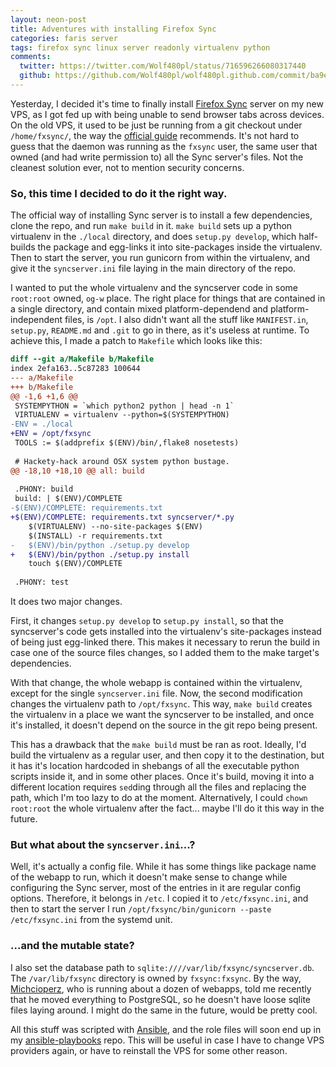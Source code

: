 ```yaml
---
layout: neon-post
title: Adventures with installing Firefox Sync
categories: faris server
tags: firefox sync linux server readonly virtualenv python
comments:
  twitter: https://twitter.com/Wolf480pl/status/716596266080317440
  github: https://github.com/Wolf480pl/wolf480pl.github.com/commit/ba9e5276df68eaa0c78f33c73123a386e5cf5330#comments
---
```

Yesterday, I decided it's time to finally install [Firefox Sync][fxsync] server on my new VPS, as I got fed up with being unable to send browser tabs across devices. On the old VPS, it used to be just be running from a git checkout under `/home/fxsync/`, the way the [official guide][mozguide] recommends. It's not hard to guess that the daemon was running as the `fxsync` user, the same user that owned (and had write permission to) all the Sync server's files. Not the cleanest solution ever, not to mention security concerns.

### So, this time I decided to do it the right way.

The official way of installing Sync server is to install a few dependencies, clone the repo, and run `make build` in it. `make build` sets up a python virtualenv in the `./local` directory, and does `setup.py develop`, which half-builds the package and egg-links it into site-packages inside the virtualenv. Then to start the server, you run gunicorn from within the virtualenv, and give it the `syncserver.ini` file laying in the main directory of the repo.

I wanted to put the whole virtualenv and the syncserver code in some `root:root` owned, `og-w` place. The right place for things that are contained in a single directory, and contain mixed platform-dependend and platform-independent files, is `/opt`. I also didn't want all the stuff like `MANIFEST.in`, `setup.py`, `README.md` and `.git` to go in there, as it's useless at runtime. To achieve this, I made a patch to `Makefile` which looks like this:

```diff
diff --git a/Makefile b/Makefile
index 2efa163..5c87283 100644
--- a/Makefile
+++ b/Makefile
@@ -1,6 +1,6 @@
 SYSTEMPYTHON = `which python2 python | head -n 1`
 VIRTUALENV = virtualenv --python=$(SYSTEMPYTHON)
-ENV = ./local
+ENV = /opt/fxsync
 TOOLS := $(addprefix $(ENV)/bin/,flake8 nosetests)
 
 # Hackety-hack around OSX system python bustage.
@@ -18,10 +18,10 @@ all: build
 
 .PHONY: build
 build: | $(ENV)/COMPLETE
-$(ENV)/COMPLETE: requirements.txt
+$(ENV)/COMPLETE: requirements.txt syncserver/*.py
 	$(VIRTUALENV) --no-site-packages $(ENV)
 	$(INSTALL) -r requirements.txt
-	$(ENV)/bin/python ./setup.py develop
+	$(ENV)/bin/python ./setup.py install
 	touch $(ENV)/COMPLETE
 
 .PHONY: test
```

It does two major changes.

First, it changes `setup.py develop` to `setup.py install`, so that the syncserver's code gets installed into the virtualenv's site-packages instead of being just egg-linked there. This makes it necessary to rerun the build in case one of the source files changes, so I added them to the make target's dependencies.

With that change, the whole webapp is contained within the virtualenv, except for the single `syncserver.ini` file. Now, the second modification changes the virtualenv path to `/opt/fxsync`. This way, `make build` creates the virtualenv in a place we want the syncserver to be installed, and once it's installed, it doesn't depend on the source in the git repo being present.

This has a drawback that the `make build` must be ran as root. Ideally, I'd build the virtualenv as a regular user, and then copy it to the destination, but it has it's location hardcoded in shebangs of all the executable python scripts inside it, and in some other places. Once it's build, moving it into a different location requires `sed`ding through all the files and replacing the path, which I'm too lazy to do at the moment. Alternatively, I could `chown root:root` the whole virtualenv after the fact... maybe I'll do it this way in the future.

### But what about the `syncserver.ini`...?

Well, it's actually a config file. While it has some things like package name of the webapp to run, which it doesn't make sense to change while configuring the Sync server, most of the entries in it are regular config options. Therefore, it belongs in `/etc`. I copied it to `/etc/fxsync.ini`, and then to start the server I run `/opt/fxsync/bin/gunicorn --paste /etc/fxsync.ini` from the systemd unit.

### ...and the mutable state?

I also set the database path to `sqlite:////var/lib/fxsync/syncserver.db`. The `/var/lib/fxsync` directory is owned by `fxsync:fxsync`. By the way, <a rel="friend" href="https://ijestfajnie.pl">Michcioperz</a>, who is running about a dozen of webapps, told me recently that he moved everything to PostgreSQL, so he doesn't have loose sqlite files laying around. I might do the same in the future, would be pretty cool.

All this stuff was scripted with [Ansible], and the role files will soon end up in my [ansible-playbooks] repo. This will be useful in case I have to change VPS providers again, or have to reinstall the VPS for some other reason.

[fxsync]: https://en.wikipedia.org/wiki/Firefox_Sync
[mozguide]: https://docs.services.mozilla.com/howtos/run-sync-1.5.html
[Ansible]: https://www.ansible.com/
[ansible-playbooks]: https://github.com/Wolf480pl/ansible-playbooks/
